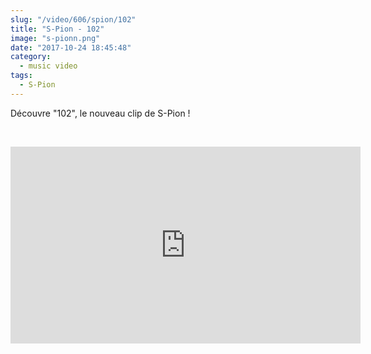 ```yaml
--- 
slug: "/video/606/spion/102"
title: "S-Pion - 102"
image: "s-pionn.png"
date: "2017-10-24 18:45:48"
category:
  - music video
tags:
  - S-Pion
---
```

<p>Découvre "102", le nouveau clip de S-Pion !</p><br/><p><iframe width="560" height="315" src="https://www.youtube.com/embed/qhUqJXqw4Co" frameborder="0" allowfullscreen></iframe></p>